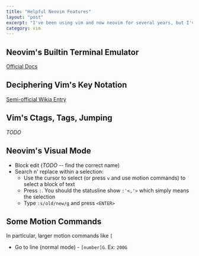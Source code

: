 ```yaml
---
title: "Helpful Neovim Features"
layout: "post"
excerpt: "I've been using vim and now neovim for several years, but I've never felt like I was taking full advantage of even the basic feature set. Here's my attempt to learn and record some really useful features of (neo)vim that I should have picked ages ago."
category: vim
---
```


## Neovim's Builtin Terminal Emulator

[Official Docs](https://neovim.io/doc/user/nvim_terminal_emulator.html)

## Deciphering Vim's Key Notation

[Semi-official Wikia Entry](http://vim.wikia.com/wiki/Mapping_keys_in_Vim_-_Tutorial_(Part_2)#Key_notation)

## Vim's Ctags, Tags, Jumping

_TODO_

## Neovim's Visual Mode

 * Block edit (_TODO_ -- find the correct name)
 * Search n' replace within a selection:
   * Use the cursor to select (or press `v` and use motion commands) to select a block of text
   * Press `:`. You should the statusline show `:'<,'>` which simply means the selection
   * Type `:s/old/new/g` and press `<ENTER>`

## Some Motion Commands

In particular, larger motion commands like `[`

 * Go to line (normal mode) - `[number]G`. Ex: `200G`
